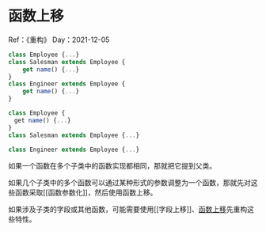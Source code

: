 # 函数上移

Ref：《重构》
Day：2021-12-05

```javascript
class Employee {...}
class Salesman extends Employee { 　
	get name() {...}
}
class Engineer extends Employee { 　
	get name() {...}
}

class Employee { 
　get name() {...}
}
class Salesman extends Employee {...}
 
class Engineer extends Employee {...}
```

如果一个函数在多个子类中的函数实现都相同，那就把它提到父类。

如果几个子类中的多个函数可以通过某种形式的参数调整为一个函数，那就先对这些函数采取[[函数参数化]]，然后使用函数上移。

如果涉及子类的字段或其他函数，可能需要使用[[字段上移]]、[函数上移](./函数上移.md)先重构这些特性。